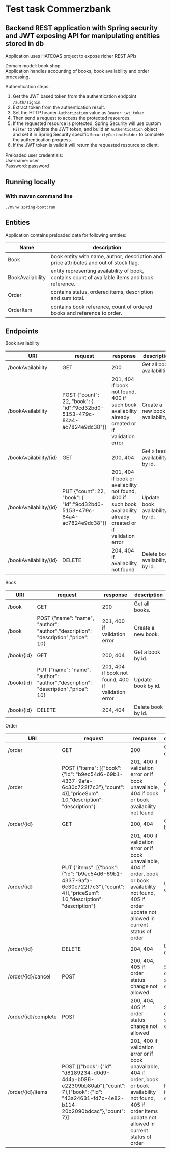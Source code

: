 # Test task Commerzbank
## Backend REST application with Spring security and JWT exposing API for manipulating entities stored in db
Application uses HATEOAS project to expose richer REST APIs

Domain model: book shop.  
Application handles accounting of books, book availability and order processing.

Authentication steps:
1. Get the JWT based token from the authentication endpoint `/auth/signin`.
2. Extract token from the authentication result.
3. Set the HTTP header `Authorization` value as `Bearer jwt_token`.
4. Then send a request to access the protected resources. 
5. If the requested resource is protected, Spring Security will use custom `Filter` to validate the JWT token, and build an `Authentication` object and set it in Spring Security specific `SecurityContextHolder` to complete the authentication progress.
6. If the JWT token is valid it will return the requested resource to client.

Preloaded user credentials:  
Username: user  
Password: password

## Running locally

### With maven command line
```
./mvnw spring-boot:run
```

## Entities

Application contains preloaded data for following entities:

Name|description
---|---
Book| book entity with name, author, description and price attributes and out of stock flag.
BookAvailability| entity representing availability of book, contains count of available items and book reference.
Order| contains status, ordered items, description and sum total.
OrderItem| contains book reference, count of ordered books and reference to order.

## Endpoints

Book availability

URI|request|response|description
---|---|---|---
/bookAvailability|GET|200|Get all book availabilities.
/bookAvailability|POST {"count": 22, "book": { "id":"9cd32bd0-5153-479c-84a4-ac7824e9dc38"}}|201, 404 if book not found, 400 if such book availability already created or if validation error |Create a new book availability.
/bookAvailability/{id}|GET| 200, 404 |Get a book availability by id.
/bookAvailability/{id}|PUT {"count": 22, "book": { "id":"9cd32bd0-5153-479c-84a4-ac7824e9dc38"}}|201, 404 if book or availability not found, 400 if such book availability already created or if validation error |Update book availability by id.
/bookAvailability/{id}|DELETE|204, 404 if availability not found |Delete book availability by id.

Book

URI|request|response|description
---|---|---|---
/book|GET|200|Get all books.
/book|POST {"name": "name", "author": "author","description": "description","price": 10}|201, 400 if validation error |Create a new book.
/book/{id}|GET| 200, 404 |Get a book by id.
/book/{id}|PUT {"name": "name", "author": "author","description": "description","price": 10}|201, 404 if book not found, 400 if validation error |Update book by id.
/book/{id}|DELETE|204, 404 |Delete book by id.

Order

URI|request|response|description
---|---|---|---
/order|GET|200|Get all orders.
/order|POST {"items": [{"book": {"id": "b9ec54d6-69b1-4337-9afa-6c30c722f7c3"},"count": 4}],"priceSum": 10,"description": "description"}|201, 400 if validation error or if book unavailable, 404 if book or book availability not found |Create a new order.
/order/{id}|GET| 200, 404 |Get a order by id.
/order/{id}|PUT {"items": [{"book": {"id": "b9ec54d6-69b1-4337-9afa-6c30c722f7c3"},"count": 4}],"priceSum": 10,"description": "description"}|201, 400 if validation error or if book unavailable, 404 if order, book or book availability not found, 405 if order update not allowed in current status of order |Update order by id.
/order/{id}|DELETE|204, 404 |Delete order by id.
/order/{id}/cancel|POST|200, 404, 405 if order status change not allowed |Set cancelled status to order by id.
/order/{id}/complete|POST|200, 404, 405 if order status change not allowed |Set completed status to order by id.
/order/{id}/items|POST [{"book": {"id": "d8189234-d0d9-4d4a-b086-e22309bb80ab"},"count": 7},{"book": {"id": "43a24631-fd7c-4e82-b114-20b2090bdcac"},"count": 7}]|201, 400 if validation error or if book unavailable, 404 if order, book or book availability not found, 405 if order items update not allowed in current status of order |Replaces items in order by id.